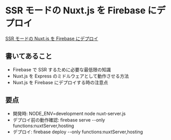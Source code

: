 # SSR モードの Nuxt.js を Firebase にデプロイ

[SSR モードの Nuxt.js を Firebase にデプロイ](https://qiita.com/okamuuu/items/c9f2989241af4a1bf588)

## 書いてあること

- Firebase で SSR するために必要な最低限の知識
- Nuxt.js を Express のミドルウェアとして動作させる方法
- Nuxt.js を Firebase にデプロイする時の注意点

## 要点

- 開発時: NODE_ENV=development node nuxt-server.js
- デプロイ前の動作確認: firebase serve --only functions:nuxtServer,hosting
- デプロイ: firebase deploy --only functions:nuxtServer,hosting
